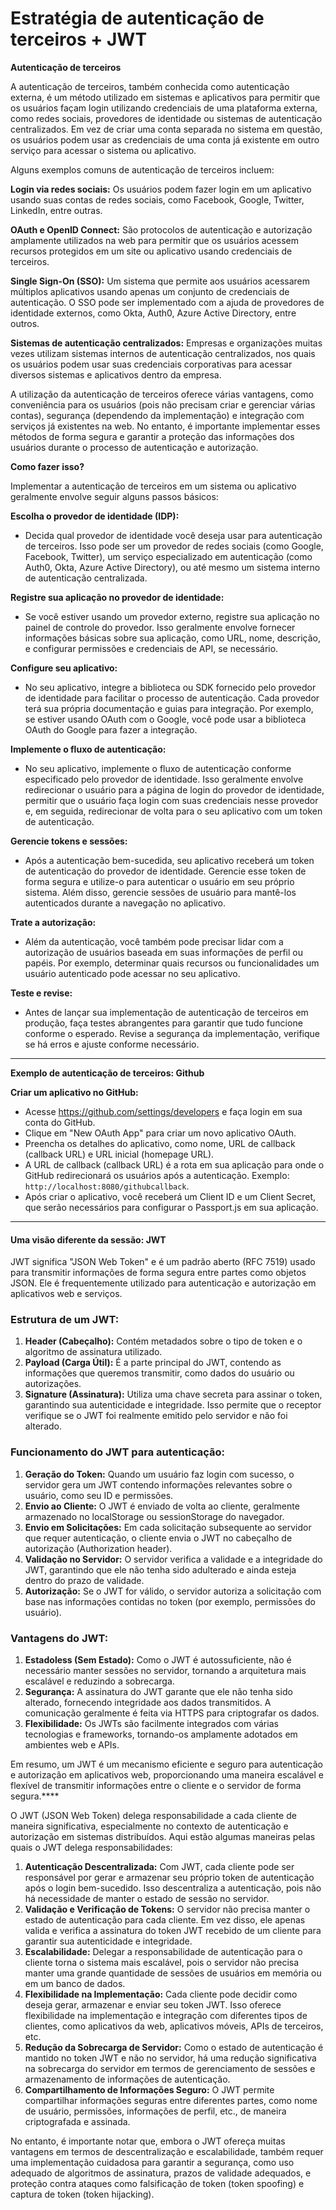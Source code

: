 # **Estratégia de autenticação de terceiros + JWT**

**Autenticação de terceiros**


A autenticação de terceiros, também conhecida como autenticação externa, é um método utilizado em sistemas e aplicativos para permitir que os usuários façam login utilizando credenciais de uma plataforma externa, como redes sociais, provedores de identidade ou sistemas de autenticação centralizados. Em vez de criar uma conta separada no sistema em questão, os usuários podem usar as credenciais de uma conta já existente em outro serviço para acessar o sistema ou aplicativo.

Alguns exemplos comuns de autenticação de terceiros incluem:

**Login via redes sociais:** Os usuários podem fazer login em um aplicativo usando suas contas de redes sociais, como Facebook, Google, Twitter, LinkedIn, entre outras.

**OAuth e OpenID Connect:** São protocolos de autenticação e autorização amplamente utilizados na web para permitir que os usuários acessem recursos protegidos em um site ou aplicativo usando credenciais de terceiros.

**Single Sign-On (SSO):** Um sistema que permite aos usuários acessarem múltiplos aplicativos usando apenas um conjunto de credenciais de autenticação. O SSO pode ser implementado com a ajuda de provedores de identidade externos, como Okta, Auth0, Azure Active Directory, entre outros.

**Sistemas de autenticação centralizados:** Empresas e organizações muitas vezes utilizam sistemas internos de autenticação centralizados, nos quais os usuários podem usar suas credenciais corporativas para acessar diversos sistemas e aplicativos dentro da empresa.

A utilização da autenticação de terceiros oferece várias vantagens, como conveniência para os usuários (pois não precisam criar e gerenciar várias contas), segurança (dependendo da implementação) e integração com serviços já existentes na web. No entanto, é importante implementar esses métodos de forma segura e garantir a proteção das informações dos usuários durante o processo de autenticação e autorização.

**Como fazer isso?**



Implementar a autenticação de terceiros em um sistema ou aplicativo geralmente envolve seguir alguns passos básicos:

**Escolha o provedor de identidade (IDP):**

- Decida qual provedor de identidade você deseja usar para autenticação de terceiros. Isso pode ser um provedor de redes sociais (como Google, Facebook, Twitter), um serviço especializado em autenticação (como Auth0, Okta, Azure Active Directory), ou até mesmo um sistema interno de autenticação centralizada.

**Registre sua aplicação no provedor de identidade:**

- Se você estiver usando um provedor externo, registre sua aplicação no painel de controle do provedor. Isso geralmente envolve fornecer informações básicas sobre sua aplicação, como URL, nome, descrição, e configurar permissões e credenciais de API, se necessário.

**Configure seu aplicativo:**

- No seu aplicativo, integre a biblioteca ou SDK fornecido pelo provedor de identidade para facilitar o processo de autenticação. Cada provedor terá sua própria documentação e guias para integração. Por exemplo, se estiver usando OAuth com o Google, você pode usar a biblioteca OAuth do Google para fazer a integração.

**Implemente o fluxo de autenticação:**

- No seu aplicativo, implemente o fluxo de autenticação conforme especificado pelo provedor de identidade. Isso geralmente envolve redirecionar o usuário para a página de login do provedor de identidade, permitir que o usuário faça login com suas credenciais nesse provedor e, em seguida, redirecionar de volta para o seu aplicativo com um token de autenticação.

**Gerencie tokens e sessões:**

- Após a autenticação bem-sucedida, seu aplicativo receberá um token de autenticação do provedor de identidade. Gerencie esse token de forma segura e utilize-o para autenticar o usuário em seu próprio sistema. Além disso, gerencie sessões de usuário para mantê-los autenticados durante a navegação no aplicativo.

**Trate a autorização:**

- Além da autenticação, você também pode precisar lidar com a autorização de usuários baseada em suas informações de perfil ou papéis. Por exemplo, determinar quais recursos ou funcionalidades um usuário autenticado pode acessar no seu aplicativo.

**Teste e revise:**

- Antes de lançar sua implementação de autenticação de terceiros em produção, faça testes abrangentes para garantir que tudo funcione conforme o esperado. Revise a segurança da implementação, verifique se há erros e ajuste conforme necessário.

------

**Exemplo de autenticação de terceiros: Github**

**Criar um aplicativo no GitHub:**

- Acesse https://github.com/settings/developers e faça login em sua conta do GitHub.
- Clique em "New OAuth App" para criar um novo aplicativo OAuth.
- Preencha os detalhes do aplicativo, como nome, URL de callback (callback URL) e URL inicial (homepage URL).
- A URL de callback (callback URL) é a rota em sua aplicação para onde o GitHub redirecionará os usuários após a autenticação. Exemplo: `http://localhost:8080/githubcallback`.
- Após criar o aplicativo, você receberá um Client ID e um Client Secret, que serão necessários para configurar o Passport.js em sua aplicação.

------

#### Uma visão diferente da sessão: JWT

JWT significa "JSON Web Token" e é um padrão aberto (RFC 7519) usado para transmitir informações de forma segura entre partes como objetos JSON. Ele é frequentemente utilizado para autenticação e autorização em aplicativos web e serviços.

### Estrutura de um JWT:

1. **Header (Cabeçalho):** Contém metadados sobre o tipo de token e o algoritmo de assinatura utilizado.
2. **Payload (Carga Útil):** É a parte principal do JWT, contendo as informações que queremos transmitir, como dados do usuário ou autorizações.
3. **Signature (Assinatura):** Utiliza uma chave secreta para assinar o token, garantindo sua autenticidade e integridade. Isso permite que o receptor verifique se o JWT foi realmente emitido pelo servidor e não foi alterado.

### Funcionamento do JWT para autenticação:

1. **Geração do Token:** Quando um usuário faz login com sucesso, o servidor gera um JWT contendo informações relevantes sobre o usuário, como seu ID e permissões.
2. **Envio ao Cliente:** O JWT é enviado de volta ao cliente, geralmente armazenado no localStorage ou sessionStorage do navegador.
3. **Envio em Solicitações:** Em cada solicitação subsequente ao servidor que requer autenticação, o cliente envia o JWT no cabeçalho de autorização (Authorization header).
4. **Validação no Servidor:** O servidor verifica a validade e a integridade do JWT, garantindo que ele não tenha sido adulterado e ainda esteja dentro do prazo de validade.
5. **Autorização:** Se o JWT for válido, o servidor autoriza a solicitação com base nas informações contidas no token (por exemplo, permissões do usuário).

### Vantagens do JWT:

1. **Estadoless (Sem Estado):** Como o JWT é autossuficiente, não é necessário manter sessões no servidor, tornando a arquitetura mais escalável e reduzindo a sobrecarga.
2. **Segurança:** A assinatura do JWT garante que ele não tenha sido alterado, fornecendo integridade aos dados transmitidos. A comunicação geralmente é feita via HTTPS para criptografar os dados.
3. **Flexibilidade:** Os JWTs são facilmente integrados com várias tecnologias e frameworks, tornando-os amplamente adotados em ambientes web e APIs.

Em resumo, um JWT é um mecanismo eficiente e seguro para autenticação e autorização em aplicativos web, proporcionando uma maneira escalável e flexível de transmitir informações entre o cliente e o servidor de forma segura.****

O JWT (JSON Web Token) delega responsabilidade a cada cliente de maneira significativa, especialmente no contexto de autenticação e autorização em sistemas distribuídos. Aqui estão algumas maneiras pelas quais o JWT delega responsabilidades:

1. **Autenticação Descentralizada:** Com JWT, cada cliente pode ser responsável por gerar e armazenar seu próprio token de autenticação após o login bem-sucedido. Isso descentraliza a autenticação, pois não há necessidade de manter o estado de sessão no servidor.
2. **Validação e Verificação de Tokens:** O servidor não precisa manter o estado de autenticação para cada cliente. Em vez disso, ele apenas valida e verifica a assinatura do token JWT recebido de um cliente para garantir sua autenticidade e integridade.
3. **Escalabilidade:** Delegar a responsabilidade de autenticação para o cliente torna o sistema mais escalável, pois o servidor não precisa manter uma grande quantidade de sessões de usuários em memória ou em um banco de dados.
4. **Flexibilidade na Implementação:** Cada cliente pode decidir como deseja gerar, armazenar e enviar seu token JWT. Isso oferece flexibilidade na implementação e integração com diferentes tipos de clientes, como aplicativos da web, aplicativos móveis, APIs de terceiros, etc.
5. **Redução da Sobrecarga de Servidor:** Como o estado de autenticação é mantido no token JWT e não no servidor, há uma redução significativa na sobrecarga do servidor em termos de gerenciamento de sessões e armazenamento de informações de autenticação.
6. **Compartilhamento de Informações Seguro:** O JWT permite compartilhar informações seguras entre diferentes partes, como nome de usuário, permissões, informações de perfil, etc., de maneira criptografada e assinada.

No entanto, é importante notar que, embora o JWT ofereça muitas vantagens em termos de descentralização e escalabilidade, também requer uma implementação cuidadosa para garantir a segurança, como uso adequado de algoritmos de assinatura, prazos de validade adequados, e proteção contra ataques como falsificação de token (token spoofing) e captura de token (token hijacking).





